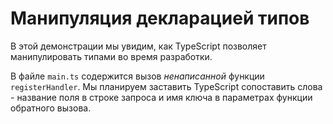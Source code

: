 # Манипуляция декларацией типов

В этой демонстрации мы увидим, как TypeScript позволяет манипулировать типами во время разработки.

В файле `main.ts` содержится вызов _ненаписанной_ функции `registerHandler`. Мы планируем заставить TypeScript сопоставить слова - название поля в строке запроса и имя ключа в параметрах функции обратного вызова.
